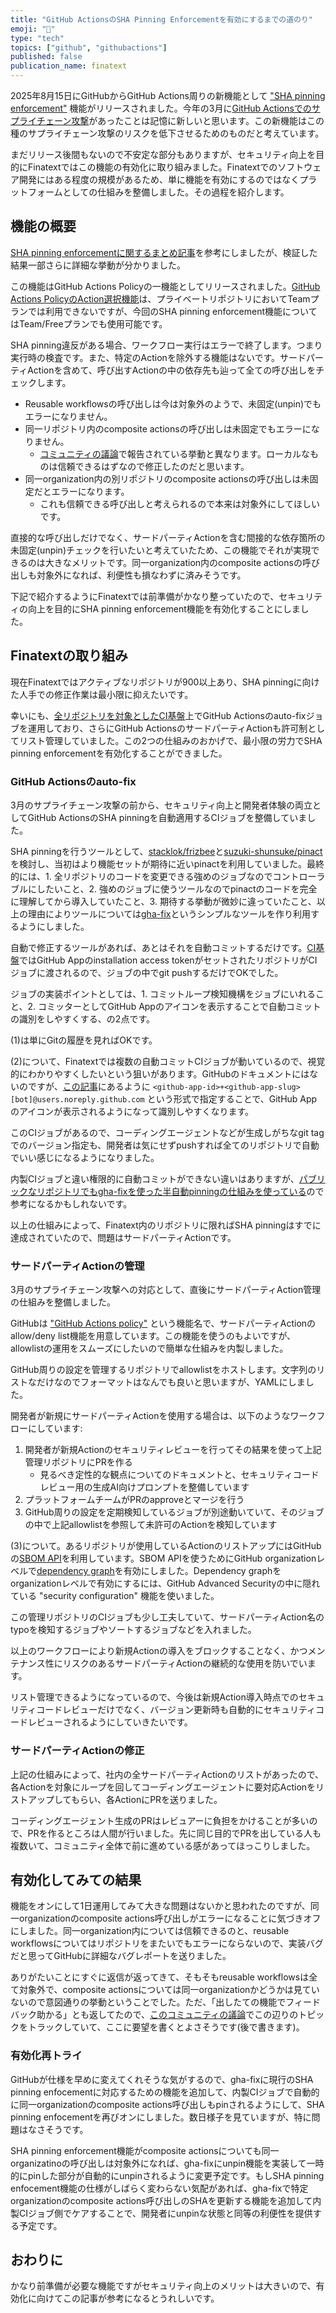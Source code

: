 ```yaml
---
title: "GitHub ActionsのSHA Pinning Enforcementを有効にするまでの道のり"
emoji: "🔨"
type: "tech"
topics: ["github", "githubactions"]
published: false
publication_name: finatext
---
```


2025年8月15日にGitHubからGitHub Actions周りの新機能として ["SHA pinning enforcement"](https://github.blog/changelog/2025-08-15-github-actions-policy-now-supports-blocking-and-sha-pinning-actions/) 機能がリリースされました。今年の3月に[GitHub Actionsでのサプライチェーン攻撃](https://www.wiz.io/blog/new-github-action-supply-chain-attack-reviewdog-action-setup)があったことは記憶に新しいと思います。この新機能はこの種のサプライチェーン攻撃のリスクを低下させるためのものだと考えています。

まだリリース後間もないので不安定な部分もありますが、セキュリティ向上を目的にFinatextではこの機能の有効化に取り組みました。Finatextでのソフトウェア開発にはある程度の規模があるため、単に機能を有効にするのではなくプラットフォームとしての仕組みを整備しました。その過程を紹介します。

## 機能の概要

[SHA pinning enforcementに関するまとめ記事](https://zenn.dev/shunsuke_suzuki/articles/github-actions-enforce-sha-pinning)を参考にしましたが、検証した結果一部さらに詳細な挙動が分かりました。

この機能はGitHub Actions Policyの一機能としてリリースされました。[GitHub Actions PolicyのAction選択機能](https://docs.github.com/en/enterprise-cloud@latest/admin/enforcing-policies/enforcing-policies-for-your-enterprise/enforcing-policies-for-github-actions-in-your-enterprise)は、プライベートリポジトリにおいてTeamプランでは利用できないですが、今回のSHA pinning enforcement機能についてはTeam/Freeプランでも使用可能です。

SHA pinning違反がある場合、ワークフロー実行はエラーで終了します。つまり実行時の検査です。また、特定のActionを除外する機能はないです。サードパーティActionを含めて、呼び出すActionの中の依存先も辿って全ての呼び出しをチェックします。

- Reusable workflowsの呼び出しは今は対象外のようで、未固定(unpin)でもエラーになりません。
- 同一リポジトリ内のcomposite actionsの呼び出しは未固定でもエラーになりません。
  - [コミュニティの議論](https://github.com/orgs/community/discussions/170337)で報告されている挙動と異なります。ローカルなものは信頼できるはずなので修正したのだと思います。
- 同一organization内の別リポジトリのcomposite actionsの呼び出しは未固定だとエラーになります。
  - これも信頼できる呼び出しと考えられるので本来は対象外にしてほしいです。

直接的な呼び出しだけでなく、サードパーティActionを含む間接的な依存箇所の未固定(unpin)チェックを行いたいと考えていたため、この機能でそれが実現できるのは大きなメリットです。同一organization内のcomposite actionsの呼び出しも対象外になれば、利便性も損なわずに済みそうです。

下記で紹介するようにFinatextでは前準備がかなり整っていたので、セキュリティの向上を目的にSHA pinning enforcement機能を有効化することにしました。

## Finatextの取り組み

現在Finatextではアクティブなリポジトリが900以上あり、SHA pinningに向けた人手での修正作業は最小限に抑えたいです。

幸いにも、[全リポジトリを対象としたCI基盤](https://techblog.finatext.com/orgu-e3a3ad0219a8)上でGitHub Actionsのauto-fixジョブを運用しており、さらにGitHub ActionsのサードパーティActionも許可制としてリスト管理していました。この2つの仕組みのおかげで、最小限の労力でSHA pinning enforcementを有効化することができました。

### GitHub Actionsのauto-fix

3月のサプライチェーン攻撃の前から、セキュリティ向上と開発者体験の両立としてGitHub ActionsのSHA pinningを自動適用するCIジョブを整備していました。

SHA pinningを行うツールとして、[stacklok/frizbee](https://github.com/stacklok/frizbee)と[suzuki-shunsuke/pinact](https://github.com/suzuki-shunsuke/pinact)を検討し、当初はより機能セットが期待に近いpinactを利用していました。最終的には、1. 全リポジトリのコードを変更できる強めのジョブなのでコントローラブルにしたいこと、2. 強めのジョブに使うツールなのでpinactのコードを完全に理解してから導入していたこと、3. 期待する挙動が微妙に違っていたこと、以上の理由によりツールについては[gha-fix](https://github.com/Finatext/gha-fix)というシンプルなツールを作り利用するようにしました。

自動で修正するツールがあれば、あとはそれを自動コミットするだけです。[CI基盤](https://techblog.finatext.com/orgu-e3a3ad0219a8)ではGitHub Appのinstallation access tokenがセットされたリポジトリがCIジョブに渡されるので、ジョブの中でgit pushするだけでOKでした。

ジョブの実装ポイントとしては、1. コミットループ検知機構をジョブにいれること、2. コミッターとしてGitHub Appのアイコンを表示することで自動コミットの識別をしやすくする、の2点です。

(1)は単にGitの履歴を見ればOKです。

(2)について、Finatextでは複数の自動コミットCIジョブが動いているので、視覚的にわかりやすくしたいという狙いがあります。GitHubのドキュメントにはないのですが、[この記事](https://josh-ops.com/posts/github-apps-commit-email/)にあるように `<github-app-id>+<github-app-slug>[bot]@users.noreply.github.com` という形式で指定することで、GitHub Appのアイコンが表示されるようになって識別しやすくなります。

このCIジョブがあるので、コーディングエージェントなどが生成しがちなgit tagでのバージョン指定も、開発者は気にせずpushすれば全てのリポジトリで自動でいい感じになるようになりました。

内製CIジョブと違い権限的に自動コミットができない違いはありますが、[パブリックなリポジトリでもgha-fixを使った半自動pinningの仕組みを使っている](https://github.com/Finatext/gha-fix/blob/v0.3.0/.github/workflows/gha-lint.yml)ので参考になるかもしれないです。

以上の仕組みによって、Finatext内のリポジトリに限ればSHA pinningはすでに達成されていたので、問題はサードパーティActionです。

### サードパーティActionの管理
3月のサプライチェーン攻撃への対応として、直後にサードパーティAction管理の仕組みを整備しました。

GitHubは ["GitHub Actions policy"](https://docs.github.com/en/enterprise-cloud@latest/admin/enforcing-policies/enforcing-policies-for-your-enterprise/enforcing-policies-for-github-actions-in-your-enterprise) という機能名で、サードパーティActionのallow/deny list機能を用意しています。この機能を使うのもよいですが、allowlistの運用をスムーズにしたいので簡単な仕組みを内製しました。

GitHub周りの設定を管理するリポジトリでallowlistをホストします。文字列のリストなだけなのでフォーマットはなんでも良いと思いますが、YAMLにしました。

開発者が新規にサードパーティActionを使用する場合は、以下のようなワークフローにしています:

1. 開発者が新規Actionのセキュリティレビューを行ってその結果を使って上記管理リポジトリにPRを作る
    - 見るべき定性的な観点についてのドキュメントと、セキュリティコードレビュー用の生成AI向けプロンプトを整備しています
2. プラットフォームチームがPRのapproveとマージを行う
3. GitHub周りの設定を定期検知しているジョブが別途動いていて、そのジョブの中で上記allowlistを参照して未許可のActionを検知しています

(3)について。あるリポジトリが使用しているActionのリストアップにはGitHubの[SBOM API](https://docs.github.com/en/rest/dependency-graph/sboms?apiVersion=2022-11-28#export-a-software-bill-of-materials-sbom-for-a-repository)を利用しています。SBOM APIを使うためにGitHub organizationレベルで[dependency graph](https://docs.github.com/en/code-security/supply-chain-security/understanding-your-software-supply-chain/about-the-dependency-graph#supported-package-ecosystems)を有効にしました。Dependency graphをorganizationレベルで有効にするには、GitHub Advanced Securityの中に隠れている "security configuration" 機能を使いました。

この管理リポジトリのCIジョブも少し工夫していて、サードパーティAction名のtypoを検知するジョブやソートするジョブなどを入れました。

以上のワークフローにより新規Actionの導入をブロックすることなく、かつメンテナンス性にリスクのあるサードパーティActionの継続的な使用を防いでいます。

リスト管理できるようになっているので、今後は新規Action導入時点でのセキュリティコードレビューだけでなく、バージョン更新時も自動的にセキュリティコードレビューされるようにしていきたいです。

### サードパーティActionの修正
上記の仕組みによって、社内の全サードパーティActionのリストがあったので、各Actionを対象にループを回してコーディングエージェントに要対応Actionをリストアップしてもらい、各ActionにPRを送りました。

コーディングエージェント生成のPRはレビュアーに負担をかけることが多いので、PRを作るところは人間が行いました。先に同じ目的でPRを出している人も複数いて、コミュニティ全体で前に進めている感があってほっこりしました。

## 有効化してみての結果
機能をオンにして1日運用してみて大きな問題はないかと思われたのですが、同一organizationのcomposite actions呼び出しがエラーになることに気づきオフにしました。同一organization内については信頼できるのと、reusable workflowsについてはリポジトリをまたいでもエラーにならないので、実装バグだと思ってGitHubに詳細なバグレポートを送りました。

ありがたいことにすぐに返信が返ってきて、そもそもreusable workflowsは全て対象外で、composite actionsについては同一organizationかどうかは見ていないので意図通りの挙動ということでした。ただ、「出したての機能でフィードバック助かる」とも返してたので、[このコミュニティの議論](https://github.com/orgs/community/discussions/170149)でこの辺りのトピックをトラックしていて、ここに要望を書くとよさそうです(後で書きます)。


### 有効化再トライ
GitHubが仕様を早めに変えてくれそうな気がするので、gha-fixに現行のSHA pinning enfocementに対応するための機能を追加して、内製CIジョブで自動的に同一organizationのcomposite actions呼び出しもpinされるようにして、SHA pinning enfocementを再びオンにしました。数日様子を見ていますが、特に問題はなさそうです。

SHA pinning enforcement機能がcomposite actionsについても同一organizatinoの呼び出しは対象外になれば、gha-fixにunpin機能を実装して一時的にpinした部分が自動的にunpinされるように変更予定です。もしSHA pinning enfocement機能の仕様がしばらく変わらない気配があれば、gha-fixで特定organizationのcomposite actions呼び出しのSHAを更新する機能を追加して内製CIジョブ側でケアすることで、開発者にunpinな状態と同等の利便性を提供する予定です。

## おわりに
かなり前準備が必要な機能ですがセキュリティ向上のメリットは大きいので、有効化に向けてこの記事が参考になるとうれしいです。
